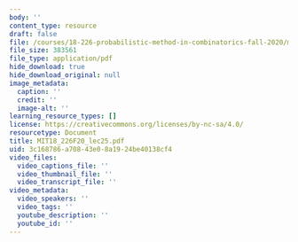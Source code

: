 ```yaml
---
body: ''
content_type: resource
draft: false
file: /courses/18-226-probabilistic-method-in-combinatorics-fall-2020/mit18_226f20_lec25.pdf
file_size: 383561
file_type: application/pdf
hide_download: true
hide_download_original: null
image_metadata:
  caption: ''
  credit: ''
  image-alt: ''
learning_resource_types: []
license: https://creativecommons.org/licenses/by-nc-sa/4.0/
resourcetype: Document
title: MIT18_226F20_lec25.pdf
uid: 3c168786-a708-43e0-8a19-24be40138cf4
video_files:
  video_captions_file: ''
  video_thumbnail_file: ''
  video_transcript_file: ''
video_metadata:
  video_speakers: ''
  video_tags: ''
  youtube_description: ''
  youtube_id: ''
---
```

